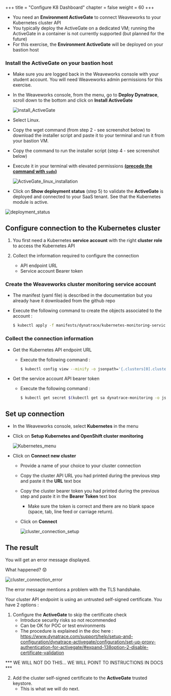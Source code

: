+++
title = "Configure K8 Dashboard"
chapter = false
weight = 60
+++

- You need an <b>Environment ActiveGate</b> to connect Weaveworks to your Kubernetes cluster API
- You typically deploy the ActiveGate on a dedicated VM; running the ActiveGate in a container is not currently supported (but planned for the future)
- For this exercise, the <b>Environment ActiveGate</b> will be deployed on your bastion host

### Install the ActiveGate on your bastion host

- Make sure you are logged back in the Weaveworks console with your student account. You will need Weaveworks admin permissions for this exercise.
- In the Weaveworks console, from the menu, go to <b>Deploy Dynatrace</b>, scroll down to the bottom and click on <b>Install ActiveGate</b>
  
    ![install_ActiveGate](/images/install_ActiveGate.png)

- Select Linux.
- Copy the wget command (from step 2 - see screenshot below) to download the installer script and paste it to your terminal and run it from your bastion VM.
- Copy the command to run the installer script (step 4 - see screenshot below)
- Execute it in your terminal with elevated permissions <b><u>(precede the command with `sudo`)</u></b>

  ![ActiveGate_linux_installation](/images/ActiveGate_linux_installation.png)

- Click on <b>Show deployment status</b> (step 5) to validate the <b>ActiveGate</b> is deployed and connected to your SaaS tenant. See that the Kubernetes module is active. 

![deployment_status](/images/deployment_status.png)

## Configure connection to the Kubernetes cluster

1. You first need a Kubernetes <b>service account</b> with the right <b>cluster role</b> to access the Kubernetes API
2. Collect the information required to configure the connection
   
   - API endpoint URL
   - Service account Bearer token 

### Create the Weaveworks cluster monitoring service account

- The manifest (yaml file) is described in the documentation but you already have it downloaded from the github repo
- Execute the following command to create the objects associated to the account :

    ```sh
    $ kubectl apply -f manifests/dynatrace/kubernetes-monitoring-service-account.yaml 
    ```

### Collect the connection information

- Get the Kubernetes API endpoint URL

  - Execute the following command :
    ```sh
    $ kubectl config view --minify -o jsonpath='{.clusters[0].cluster.server}'; echo
    ```

- Get the service account API bearer token

  - Execute the following command :
    ```sh
    $ kubectl get secret $(kubectl get sa dynatrace-monitoring -o jsonpath='{.secrets[0].name}' -n dynatrace) -o jsonpath='{.data.token}' -n Weaveworks | base64 -d ; echo
    ```

## Set up connection

- In the Weaveworks console, select <b>Kubernetes</b> in the menu
- Click on <b>Setup Kubernetes and OpenShift cluster monitoring</b>
  
    ![Kubernetes_menu](/images/Kubernetes_menu.png)

- Click on <b>Connect new cluster</b>
  - Provide a name of your choice to your cluster connection
  - Copy the cluster API URL you had printed during the previous step and paste it the <b>URL</b> text box
  - Copy the cluster bearer token you had printed during the previous step and paste it in the <b>Bearer Token</b> text box
    - Make sure the token is correct and there are no blank space (space, tab, line feed or carriage return).  
  - Click on <b>Connect</b>

    ![cluster_connection_setup](/images/cluster_connection_setup.png)

## The result

You will get an error message displayed. 

What happened? :worried:

![cluster_connection_error](/images/cluster_connection_error.png)

The error message mentions a problem with the TLS handshake. 

Your cluster API endpoint is using an untrusted self-signed certificate. You have 2 options : 

1. Configure the <b>ActiveGate</b> to skip the certificate check
   - Introduce security risks so not recommended
   - Can be OK for POC or test environments 
   - The procedure is explained in the doc here : https://www.dynatrace.com/support/help/setup-and-configuration/dynatrace-activegate/configuration/set-up-proxy-authentication-for-activegate/#expand-138option-2-disable-certificate-validation 


*** WE WILL NOT DO THIS... WE WILL POINT TO INSTRUCTIONS IN DOCS ***

2. Add the cluster self-signed certificate to the <b>ActiveGate</b> trusted keystore. 
   - This is what we will do next.
